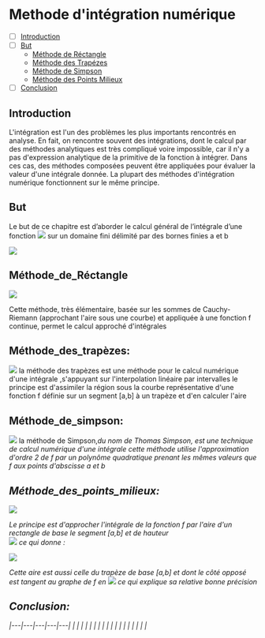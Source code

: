 # Methode d'intégration numérique

- [ ] [Introduction](#Introduction)
- [ ] [But](#But)
  - [Méthode de Réctangle](#Méthode_de_Réctangle)
  - [Méthode des Trapézes](#Méthode_des_trapèzes)
  - [Méthode de Simpson](#Méthode_de_simpson)
  - [Méthode des Points Milieux](#Méthode_des_points_milieux)
- [ ] [Conclusion](#Conclusion)

## Introduction
L'intégration est l'un des problèmes les plus importants rencontrés en analyse. En fait, on rencontre souvent des intégrations, dont le calcul par des méthodes analytiques est très compliqué voire impossible, car il n'y a pas d'expression analytique de la primitive de la fonction à intégrer. Dans ces cas, des méthodes composées peuvent être appliquées pour évaluer la valeur d'une intégrale donnée. La plupart des méthodes d'intégration numérique fonctionnent sur le même principe.

## But
Le but de ce chapitre est d’aborder le calcul général de l’intégrale d’une fonction <img src="https://render.githubusercontent.com/render/math?math=f(x)"> sur un domaine fini délimité par des bornes finies a et b

<img src="https://render.githubusercontent.com/render/math?math=\int_a^b f(x) \,dx">

## Méthode_de_Réctangle

<img src="https://render.githubusercontent.com/render/math?math=I(f)=\frac{(b-a)}{n} \sum_{k=0}^{n-1} f(a+k\frac{(b-a)}{n})">

Cette méthode, très élémentaire, basée sur les sommes de Cauchy-Riemann (approchant l'aire sous une courbe) et appliquée à une fonction f continue, permet le calcul approché d'intégrales 



## Méthode_des_trapèzes:

<img src="https://render.githubusercontent.com/render/math?math=I(f)=\frac{(b-a)}{n} (\frac{f(a)+f(b)}{2}+\sum_{k=1}^{n-1} f(a+k\frac{(b-a)}{n}) )">
la méthode des trapèzes est une méthode pour le calcul numérique d'une intégrale ,s'appuyant sur l'interpolation linéaire par intervalles le principe est d'assimiler la région sous la courbe représentative d'une fonction f définie sur un segment [a,b] à un trapèze et d'en calculer l'aire  

## Méthode_de_simpson:

<img src="https://render.githubusercontent.com/render/math?math=I(f)=\frac{(\frac{(b-a)}{n})}{6} ({f(a)+f(b)}+2\sum_{k=1}^{n-1} f(a+k\frac{(b-a)}{n})+4\sum_{k=0}^{n-1} f(a+(k+\frac{1}{2})\frac{(b-a)}{n})">
 la méthode de Simpson,<i>du nom de Thomas Simpson, est une technique de calcul numérique d'une intégrale cette méthode utilise l'approximation d'ordre 2 de f par un polynôme quadratique prenant les mêmes valeurs que f aux points d'abscisse a et b 

## Méthode_des_points_milieux:
  
<img src="https://render.githubusercontent.com/render/math?math=I(f)=\frac{(b-a)}{n} \sum_{k=0}^{n-1} f(a+(k+\frac{1}{2})\frac{(b-a)}{n})">

Le principe est d'approcher l'intégrale de la fonction f par l'aire d'un rectangle de base le segment [a,b] et de hauteur  
<img src="https://render.githubusercontent.com/render/math?math=f\left ( \frac{a+b}{2} \right )">
ce qui donne : 

<img src="https://render.githubusercontent.com/render/math?math=R = (b-a)f\left ( \frac{a+b}{2} \right )">
  
Cette aire est aussi celle du trapèze de base [a,b] et dont le côté opposé est tangent au graphe de f en <img src="https://render.githubusercontent.com/render/math?math=C = \frac{a+b}{2}">
ce qui explique sa relative bonne précision
## Conclusion:  

|---|---|---|---|---|
|   |   |   |   |   |
|   |   |   |   |   |
|   |   |   |   |   |
